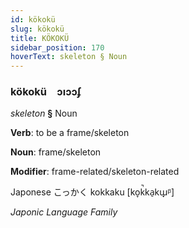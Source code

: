 ```yaml
---
id: kökokü
slug: kökokü
title: KÖKOKÜ
sidebar_position: 170
hoverText: skeleton § Noun
---
```


### kökokü&emsp;<span kind="abugida">ɔıɔɔʄ</span>

*skeleton* **§** Noun

**Verb**: to be a frame/skeleton

**Noun**: frame/skeleton

**Modifier**: frame-related/skeleton-related

Japonese こっかく kokkaku [ko̞k̚ka̠kɯ̟ᵝ]

*Japonic Language Family*